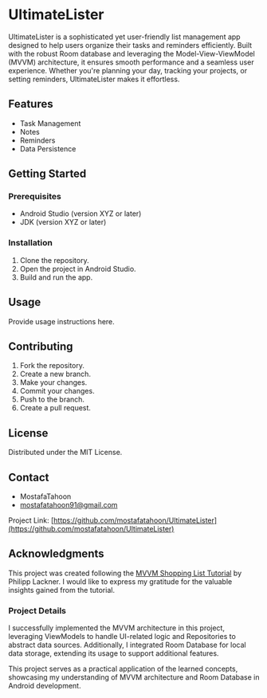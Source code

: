 # UltimateLister
UltimateLister is a sophisticated yet user-friendly list management app designed to help users organize their tasks and reminders efficiently. Built with the robust Room database and leveraging the Model-View-ViewModel (MVVM) architecture, it ensures smooth performance and a seamless user experience. Whether you're planning your day, tracking your projects, or setting reminders, UltimateLister makes it effortless.

## Features

- Task Management
- Notes
- Reminders
- Data Persistence

## Getting Started

### Prerequisites

- Android Studio (version XYZ or later)
- JDK (version XYZ or later)

### Installation

1. Clone the repository.
2. Open the project in Android Studio.
3. Build and run the app.

## Usage

Provide usage instructions here.

## Contributing

1. Fork the repository.
2. Create a new branch.
3. Make your changes.
4. Commit your changes.
5. Push to the branch.
6. Create a pull request.

## License

Distributed under the MIT License.

## Contact

- MostafaTahoon
- mostafatahoon91@gmail.com

Project Link: [https://github.com/mostafatahoon/UltimateLister](https://github.com/mostafatahoon/UltimateLister)
## Acknowledgments

This project was created following the [MVVM Shopping List Tutorial]([link-to-tutorial](https://www.youtube.com/playlist?list=PLQkwcJG4YTCT0RouHZ6sQlE4JE6VyD2zO)) by Philipp Lackner. I would like to express my gratitude for the valuable insights gained from the tutorial.

### Project Details

I successfully implemented the MVVM architecture in this project, leveraging ViewModels to handle UI-related logic and Repositories to abstract data sources. Additionally, I integrated Room Database for local data storage, extending its usage to support additional features.

This project serves as a practical application of the learned concepts, showcasing my understanding of MVVM architecture and Room Database in Android development.

